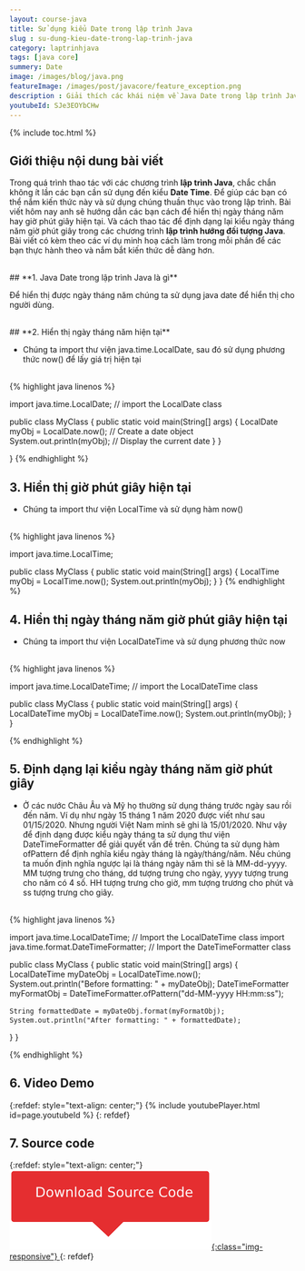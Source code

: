 ```yaml
---
layout: course-java
title: Sử dụng kiểu Date trong lập trình Java
slug : su-dung-kieu-date-trong-lap-trinh-java
category: laptrinhjava
tags: [java core]
summery: Date
image: /images/blog/java.png
featureImage: /images/post/javacore/feature_exception.png
description : Giải thích các khái niệm về Java Date trong lập trình Java. Hướng dẫn cách để hiển thị ngày tháng năm hay giờ phút giây hiện tại. Đồng thời biết cách thao tác để định dạng được lại kiểu ngày tháng năm giờ phút giây trong các chương trình lập trình hướng đối tượng Java. Bài viết có kèm theo các ví dụ cách làm minh hoạ trong mỗi phần.
youtubeId: SJe3EOYbCHw
---
```


{% include toc.html %}

## **Giới thiệu nội dung bài viết**

Trong quá trình thao tác với các chương trình <b>lập trình Java</b>, chắc chắn không ít lần các bạn cần sử dụng đến kiểu <b>Date Time</b>. Để giúp các bạn có thể nắm kiến thức này và sử dụng chúng thuần thục vào trong lập trình. Bài viết hôm nay anh sẽ hướng dẫn các bạn cách để hiển thị ngày tháng năm hay giờ phút giây hiện tại. Và cách thao tác để định dạng lại kiểu ngày tháng năm giờ phút giây trong các chương trình <b>lập trình hướng đối tượng Java</b>. Bài viết có kèm theo các ví dụ minh hoạ cách làm trong mỗi phần để các bạn thực hành theo và nắm bắt kiến thức dễ dàng hơn.


<br>
## **1. Java Date trong lập trình Java là gì**

Để hiển thị được ngày tháng năm chúng ta sử dụng java date để hiển thị cho người dùng.


<br>
## **2. Hiển thị ngày tháng năm hiện tại**

- Chúng ta import thư viện java.time.LocalDate, sau đó sử dụng phương thức now() để lấy giá trị hiện tại

<br>
{% highlight java linenos %}

import java.time.LocalDate; // import the LocalDate class

public class MyClass {
  public static void main(String[] args) {
    LocalDate myObj = LocalDate.now(); // Create a date object
    System.out.println(myObj); // Display the current date
  }
}

}
{% endhighlight %}

## **3. Hiển thị giờ phút giây hiện tại**

- Chúng ta import thư viện LocalTime và sử dụng hàm now()
<br>
{% highlight java linenos %}

import java.time.LocalTime;

public class MyClass {
  public static void main(String[] args) {
    LocalTime myObj = LocalTime.now();
    System.out.println(myObj);
  }
}
{% endhighlight %}

## **4. Hiển thị ngày tháng năm giờ phút giây hiện tại**

- Chúng ta import thư viện LocalDateTime và sử dụng phương thức now
<br>
{% highlight java linenos %}

import java.time.LocalDateTime; // import the LocalDateTime class

public class MyClass {
  public static void main(String[] args) {
    LocalDateTime myObj = LocalDateTime.now();
    System.out.println(myObj);
  }
}


{% endhighlight %}

## **5. Định dạng lại kiểu ngày tháng năm giờ phút giây**

- Ở các nước Châu Âu và Mỹ họ thường sử dụng tháng trước ngày sau rồi đến năm. Ví dụ như ngày 15 tháng 1 năm 2020 được viết như sau 01/15/2020. Nhưng người Việt Nam mình sẽ ghi là 15/01/2020. Như vậy để định dạng được kiểu ngày tháng ta sử dụng thư viện DateTimeFormatter để giải quyết vấn đề trên. Chúng ta sử dụng hàm ofPattern để định nghĩa kiểu ngày tháng là ngày/tháng/năm. Nếu chúng ta muốn định nghĩa ngược lại là tháng ngày năm thì sẽ là MM-dd-yyyy. MM tượng trưng cho tháng, dd tượng trưng cho ngày, yyyy tượng trung cho năm có 4 số. HH tượng trưng cho giờ, mm tượng trương cho phút và ss tượng trưng cho giây.

<br>
{% highlight java linenos %}

import java.time.LocalDateTime; // Import the LocalDateTime class
import java.time.format.DateTimeFormatter; // Import the DateTimeFormatter class

public class MyClass {
  public static void main(String[] args) {
    LocalDateTime myDateObj = LocalDateTime.now();
    System.out.println("Before formatting: " + myDateObj);
    DateTimeFormatter myFormatObj = DateTimeFormatter.ofPattern("dd-MM-yyyy HH:mm:ss");

    String formattedDate = myDateObj.format(myFormatObj);
    System.out.println("After formatting: " + formattedDate);
  }
}

{% endhighlight %}

## **6. Video Demo**

{:refdef: style="text-align: center;"}
{% include youtubePlayer.html id=page.youtubeId %}
{: refdef}

## **7. Source code**

{:refdef: style="text-align: center;"}
<a href="https://github.com/levunguyen/Java-Date" target="_blank"> ![Sourcecode ](/images/icon/githubsource.png){:class="img-responsive"} </a>
{: refdef}






